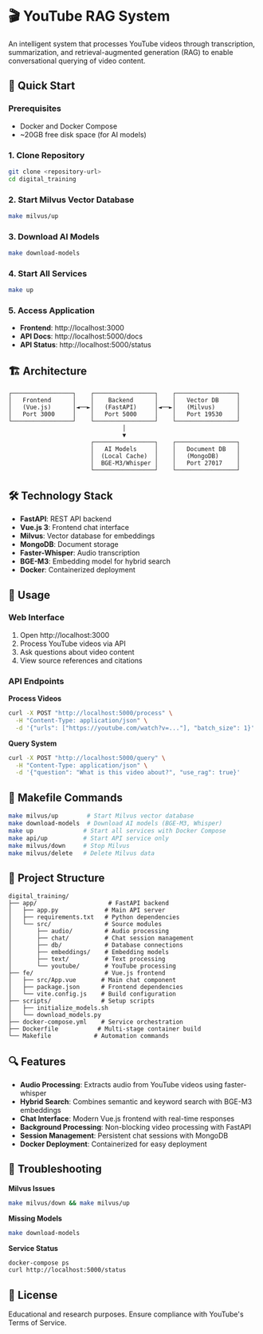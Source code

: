 # 🎬 YouTube RAG System

An intelligent system that processes YouTube videos through transcription, summarization, and retrieval-augmented generation (RAG) to enable conversational querying of video content.

## 🚀 **Quick Start**

### Prerequisites
- Docker and Docker Compose
- ~20GB free disk space (for AI models)

### 1. Clone Repository
```bash
git clone <repository-url>
cd digital_training
```

### 2. Start Milvus Vector Database
```bash
make milvus/up
```

### 3. Download AI Models
```bash
make download-models
```

### 4. Start All Services
```bash
make up
```

### 5. Access Application
- **Frontend**: http://localhost:3000
- **API Docs**: http://localhost:5000/docs
- **API Status**: http://localhost:5000/status

## 🏗️ **Architecture**

```
┌─────────────────┐    ┌─────────────────┐    ┌─────────────────┐
│   Frontend      │    │    Backend      │    │   Vector DB     │
│   (Vue.js)      │◄──►│   (FastAPI)     │◄──►│   (Milvus)      │
│   Port 3000     │    │   Port 5000     │    │   Port 19530    │
└─────────────────┘    └─────────────────┘    └─────────────────┘
                                │
                                ▼
                       ┌─────────────────┐    ┌─────────────────┐
                       │   AI Models     │    │   Document DB   │
                       │  (Local Cache)  │    │   (MongoDB)     │
                       │  BGE-M3/Whisper │    │   Port 27017    │
                       └─────────────────┘    └─────────────────┘
```

## 🛠️ **Technology Stack**

- **FastAPI**: REST API backend
- **Vue.js 3**: Frontend chat interface
- **Milvus**: Vector database for embeddings
- **MongoDB**: Document storage
- **Faster-Whisper**: Audio transcription
- **BGE-M3**: Embedding model for hybrid search
- **Docker**: Containerized deployment

## 📖 **Usage**

### Web Interface
1. Open http://localhost:3000
2. Process YouTube videos via API
3. Ask questions about video content
4. View source references and citations

### API Endpoints

**Process Videos**
```bash
curl -X POST "http://localhost:5000/process" \
  -H "Content-Type: application/json" \
  -d '{"urls": ["https://youtube.com/watch?v=..."], "batch_size": 1}'
```

**Query System**
```bash
curl -X POST "http://localhost:5000/query" \
  -H "Content-Type: application/json" \
  -d '{"question": "What is this video about?", "use_rag": true}'
```

## 🔧 **Makefile Commands**

```bash
make milvus/up        # Start Milvus vector database
make download-models  # Download AI models (BGE-M3, Whisper)
make up              # Start all services with Docker Compose
make api/up          # Start API service only
make milvus/down     # Stop Milvus
make milvus/delete   # Delete Milvus data
```

## 📁 **Project Structure**

```
digital_training/
├── app/                    # FastAPI backend
│   ├── app.py             # Main API server
│   ├── requirements.txt   # Python dependencies
│   └── src/               # Source modules
│       ├── audio/         # Audio processing
│       ├── chat/          # Chat session management
│       ├── db/            # Database connections
│       ├── embeddings/    # Embedding models
│       ├── text/          # Text processing
│       └── youtube/       # YouTube processing
├── fe/                    # Vue.js frontend
│   ├── src/App.vue       # Main chat component
│   ├── package.json      # Frontend dependencies
│   └── vite.config.js    # Build configuration
├── scripts/              # Setup scripts
│   ├── initialize_models.sh
│   └── download_models.py
├── docker-compose.yml    # Service orchestration
├── Dockerfile           # Multi-stage container build
└── Makefile            # Automation commands
```

## 🔍 **Features**

- **Audio Processing**: Extracts audio from YouTube videos using faster-whisper
- **Hybrid Search**: Combines semantic and keyword search with BGE-M3 embeddings
- **Chat Interface**: Modern Vue.js frontend with real-time responses
- **Background Processing**: Non-blocking video processing with FastAPI
- **Session Management**: Persistent chat sessions with MongoDB
- **Docker Deployment**: Containerized for easy deployment

## 🚨 **Troubleshooting**

**Milvus Issues**
```bash
make milvus/down && make milvus/up
```

**Missing Models**
```bash
make download-models
```

**Service Status**
```bash
docker-compose ps
curl http://localhost:5000/status
```

## 📄 **License**

Educational and research purposes. Ensure compliance with YouTube's Terms of Service.
